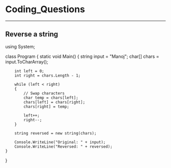 # Coding_Questions
-----------------------

Reverse a string
---------------------------

using System;

class Program
{
    static void Main()
    {
        string input = "Manoj";
        char[] chars = input.ToCharArray();

        int left = 0;
        int right = chars.Length - 1;

        while (left < right)
        {
            // Swap characters
            char temp = chars[left];
            chars[left] = chars[right];
            chars[right] = temp;

            left++;
            right--;
        }

        string reversed = new string(chars);

        Console.WriteLine("Original: " + input);
        Console.WriteLine("Reversed: " + reversed);
    }
}
